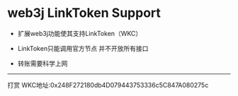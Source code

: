 # web3j LinkToken Support

- 扩展web3j功能使其支持LinkToken（WKC）

- LinkToken只能调用官方节点 并不开放所有接口

- 转账需要科学上网

--- 
打赏 WKC地址:0x248F272180db4D079443753336c5C847A080275c